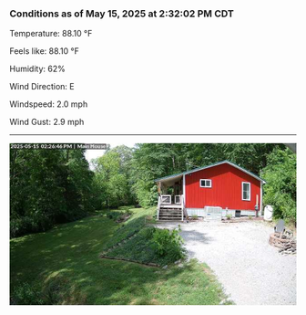 ### Conditions as of May 15, 2025 at 2:32:02 PM CDT 

Temperature: 88.10 &deg;F

Feels like: 88.10 &deg;F

Humidity: 62%

Wind Direction: E

Windspeed: 2.0 mph

Wind Gust: 2.9 mph

---

<img src="./images/latest.jpeg"/>

